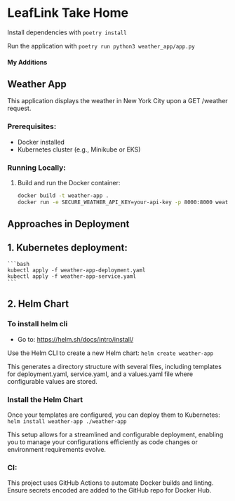 # LeafLink Take Home

Install dependencies with `poetry install`

Run the application with `poetry run python3 weather_app/app.py`


#### My Additions

## Weather App

This application displays the weather in New York City upon a GET /weather request.

### Prerequisites:
- Docker installed
- Kubernetes cluster (e.g., Minikube or EKS)

### Running Locally:

1. Build and run the Docker container:
    ```bash
    docker build -t weather-app .
    docker run -e SECURE_WEATHER_API_KEY=your-api-key -p 8000:8000 weather-app
    ```

## Approaches in Deployment

## 1. Kubernetes deployment:
    ```bash
    kubectl apply -f weather-app-deployment.yaml
    kubectl apply -f weather-app-service.yaml
    ```

## 2. Helm Chart
### To install helm cli
- Go to: https://helm.sh/docs/intro/install/

Use the Helm CLI to create a new Helm chart: 
`helm create weather-app`

This generates a directory structure with several files, including templates for deployment.yaml, service.yaml, and a values.yaml file where configurable values are stored.

### Install the Helm Chart
Once your templates are configured, you can deploy them to Kubernetes: 
`helm install weather-app ./weather-app`

This setup allows for a streamlined and configurable deployment, enabling you to manage your configurations efficiently as code changes or environment requirements evolve.


### CI:
This project uses GitHub Actions to automate Docker builds and linting. Ensure secrets encoded are added to the GitHub repo for Docker Hub.
